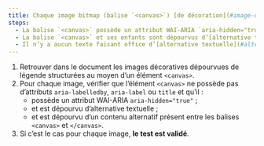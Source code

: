 ```yaml
---
title: Chaque image bitmap (balise `<canvas>`) [de décoration](#image-de-decoration), sans [légende](#legende-d-image), vérifie-t-elle ces conditions ?
steps:
  - La balise `<canvas>` possède un attribut WAI-ARIA `aria-hidden="true"`.
  - La balise `<canvas>` et ses enfants sont dépourvus d’[alternative textuelle](#alternative-textuelle-image).
  - Il n’y a aucun texte faisant office d’[alternative textuelle](#alternative-textuelle-image) entre `<canvas>` et `</canvas>`.
---
```


1. Retrouver dans le document les images décoratives dépourvues de légende structurées au moyen d’un élément `<canvas>`.
2. Pour chaque image, vérifier que l’élément `<canvas>` ne possède pas d’attributs `aria-labelledby`, `aria-label` ou `title` et qu’il :
   - possède un attribut WAI-ARIA `aria-hidden="true"` ;
   - et est dépourvu d’alternative textuelle ;
   - et est dépourvu d’un contenu alternatif présent entre les balises `<canvas>` et `</canvas>`.
3. Si c’est le cas pour chaque image, **le test est validé**.
